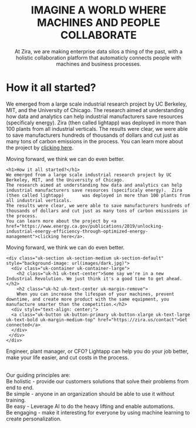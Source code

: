 <div class="uk-section">
  <div class="uk-container uk-container-large">
    <h1 style="text-align: center;">IMAGINE A WORLD WHERE <BR> MACHINES AND PEOPLE COLLABORATE</h1>
    <p style="text-align: center;">At Zira, we are making enterprise data silos a thing of the past, with a holistic collaboration platform that automaticly  connects people with machines and business processes.
    </p>
    <div class="uk-grid">
      <div class="uk-width-1-3@m">
        <div class="uk-card uk-card-default uk-card-body" style="box-shadow: 0 0 0 0"><h1>How it all started?</h1>
        </div>
      </div>
    <div class="uk-width-expand@m">
      <div class="uk-card uk-card-default uk-card-body" style="box-shadow: 0 0 0 0">We emerged from a large scale industrial research project by UC Berkeley, MIT, and the University of Chicago.
    The research aimed at understanding how data and analytics can help industrial manufacturers save resources (specificaly energy).  Zira (then called lightapp)       was deployed in more than 100 plants from all industrial verticals.
    The results were clear, we were able to save manufacturers hundreds of thousands of dollars and cut just as many tons of carbon emissions in the process.
    You can learn more about the project by <a href="https://www.energy.ca.gov/publications/2019/unlocking-industrial-energy-efficiency-through-optimized-energy-management">clicking here</a>.

Moving forward, we think we can do even better.
      </div>
    </div>
  </div>

    <h1>How it all started?</h1>
    We emerged from a large scale industrial research project by UC Berkeley, MIT, and the University of Chicago.
    The research aimed at understanding how data and analytics can help industrial manufacturers save resources (specificaly energy).  Zira (then called lightapp)       was deployed in more than 100 plants from all industrial verticals.
    The results were clear, we were able to save manufacturers hundreds of thousands of dollars and cut just as many tons of carbon emissions in the process.
    You can learn more about the project by <a href="https://www.energy.ca.gov/publications/2019/unlocking-industrial-energy-efficiency-through-optimized-energy-management">clicking here</a>.

Moving forward, we think we can do even better.
    
    <div class="uk-section uk-section-medium uk-section-default" style="background-image: url(images/dark.jpg)">
      <div class="uk-container uk-container-large">
        <h2 class="uk-h1 uk-text-center">Some say we're in a new Industrial Revolution. We just think it's a good time to get ahead.</h2>
        <h2 class="uk-h2 uk-text-center uk-margin-remove">
        When you can increase the lifespan of your machines, prevent downtime, and create more product with the same equipment, you manufacture smarter than the competition.</h2>
      <div style="text-align: center;">
      <a class="uk-button uk-button-primary uk-button-xlarge uk-text-large uk-text-bold uk-margin-medium-top" href="https://zira.us/contact">Get connected</a>
      </div>
     </div>
    </div>    

Engineer, plant manager, or CFO? Lightapp can help you do your job better, make your life easier, and cut costs in the process.
  </div>
            <br>Our guiding principles are:
        <br>Be holistic - provide our customers solutions that solve their problems from end to end.
        <br>Be simple - anyone in an organization should be able to use it without training.
        <br>Be easy - Leverage AI to do the heavy lifting and enable automations.
        <br>Be engaging -  make it interesting for everyone by using machine learning to create personalization.</h3>
</div>
